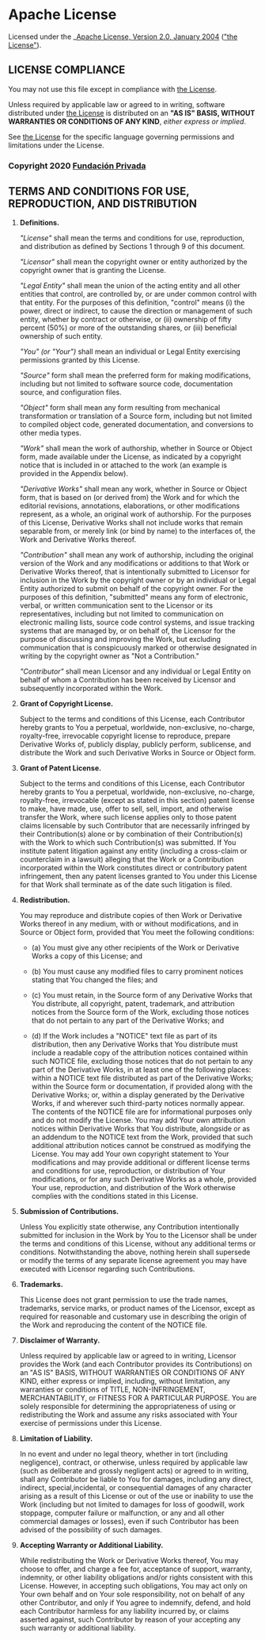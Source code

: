 # Apache License

Licensed under the _[Apache License, Version 2.0, January 2004](http://www.apache.org/licenses/ "Apache License") (["the License"](http://www.apache.org/licenses/LICENSE-2.0 "Apache 2.0 License")).

## LICENSE COMPLIANCE

You may not use this file except in compliance with [the License](http://www.apache.org/licenses/LICENSE-2.0/ "Apache Version 2.0 License").

Unless required by applicable law or agreed to in writing, software distributed under [the License](http://www.apache.org/licenses/LICENSE-2.0/ "Apache Version 2.0 License") is distributed on an __"AS IS" BASIS, WITHOUT WARRANTIES OR CONDITIONS OF ANY KIND__, *either express or implied*.

See [the License](http://www.apache.org/licenses/LICENSE-2.0 "Apache 2.0 License") for the specific language governing permissions and limitations under the License.

### Copyright 2020 [Fundación Privada](https://privada.one/ "Fundación Privada")

## TERMS AND CONDITIONS FOR USE, REPRODUCTION, AND DISTRIBUTION

1. __Definitions.__

   _"License"_ shall mean the terms and conditions for use, reproduction, and distribution as defined by Sections 1 through 9 of this document.

   _"Licensor"_ shall mean the copyright owner or entity authorized by the copyright owner that is granting the License.

   _"Legal Entity"_ shall mean the union of the acting entity and all other entities that control, are controlled by, or are under common control with that entity. For the purposes of this definition, "control" means (i) the power, direct or indirect, to cause the direction or management of such entity, whether by contract or otherwise, or (ii) ownership of fifty percent (50%) or more of the outstanding shares, or (iii) beneficial ownership of such entity.

   _"You" (or "Your")_ shall mean an individual or Legal Entity exercising permissions granted by this License.

   _"Source"_ form shall mean the preferred form for making modifications, including but not limited to software source code, documentation source, and configuration files.

   _"Object"_ form shall mean any form resulting from mechanical transformation or translation of a Source form, including but not limited to compiled object code, generated documentation, and conversions to other media types.

   _"Work"_ shall mean the work of authorship, whether in Source or Object form, made available under the License, as indicated by a copyright notice that is included in or attached to the work (an example is provided in the Appendix below).

   _"Derivative Works"_ shall mean any work, whether in Source or Object form, that is based on (or derived from) the Work and for which the editorial revisions, annotations, elaborations, or other modifications represent, as a whole, an original work of authorship. For the purposes of this License, Derivative Works shall not include works that remain separable from, or merely link (or bind by name) to the interfaces of, the Work and Derivative Works thereof.

   _"Contribution"_ shall mean any work of authorship, including the original version of the Work and any modifications or additions to that Work or Derivative Works thereof, that is intentionally submitted to Licensor for inclusion in the Work by the copyright owner or by an individual or Legal Entity authorized to submit on behalf of the copyright owner. For the purposes of this definition, "submitted" means any form of electronic, verbal, or written communication sent to the Licensor or its representatives, including but not limited to communication on electronic mailing lists, source code control systems, and issue tracking systems that are managed by, or on behalf of, the Licensor for the purpose of discussing and improving the Work, but excluding communication that is conspicuously marked or otherwise designated in writing by the copyright owner as "Not a Contribution."

   _"Contributor"_ shall mean Licensor and any individual or Legal Entity on behalf of whom a Contribution has been received by Licensor and subsequently incorporated within the Work.

2. __Grant of Copyright License.__

   Subject to the terms and conditions of this License, each Contributor hereby grants to You a perpetual, worldwide, non-exclusive, no-charge, royalty-free, irrevocable copyright license to reproduce, prepare Derivative Works of, publicly display, publicly perform, sublicense, and distribute the Work and such Derivative Works in Source or Object form.

3. __Grant of Patent License.__

   Subject to the terms and conditions of this License, each Contributor hereby grants to You a perpetual, worldwide, non-exclusive, no-charge, royalty-free, irrevocable (except as stated in this section) patent license to make, have made, use, offer to sell, sell, import, and otherwise transfer the Work, where such license applies only to those patent claims licensable by such Contributor that are necessarily infringed by their Contribution(s) alone or by combination of their Contribution(s) with the Work to which such Contribution(s) was submitted. If You institute patent litigation against any entity (including a cross-claim or counterclaim in a lawsuit) alleging that the Work or a Contribution incorporated within the Work constitutes direct or contributory patent infringement, then any patent licenses granted to You under this License for that Work shall terminate as of the date such litigation is filed.

4. __Redistribution.__

   You may reproduce and distribute copies of then Work or Derivative Works thereof in any medium, with or without modifications, and in Source or Object form, provided that You meet the following conditions:

      * (a) You must give any other recipients of the Work or Derivative Works a copy of this License; and

      * (b) You must cause any modified files to carry prominent notices stating that You changed the files; and

      * (c) You must retain, in the Source form of any Derivative Works that You distribute, all copyright, patent, trademark, and attribution notices from the Source form of the Work, excluding those notices that do not pertain to any part of the Derivative Works; and

      * (d) If the Work includes a "NOTICE" text file as part of its distribution, then any Derivative Works that You distribute must include a readable copy of the attribution notices contained within such NOTICE file, excluding those notices that do not pertain to any part of the Derivative Works, in at least one of the following places: within a NOTICE text file distributed as part of the Derivative Works; within the Source form or documentation, if provided along with the Derivative Works; or, within a display generated by the Derivative Works, if and wherever such third-party notices normally appear. The contents of the NOTICE file are for informational purposes only and do not modify the License. You may add Your own attribution notices within Derivative Works that You distribute, alongside or as an addendum to the NOTICE text from the Work, provided that such additional attribution notices cannot be construed as modifying the License. You may add Your own copyright statement to Your modifications and may provide additional or different license terms and conditions for use, reproduction, or distribution of Your modifications, or for any such Derivative Works as a whole, provided Your use, reproduction, and distribution of the Work otherwise complies with the conditions stated in this License.

5. __Submission of Contributions.__

   Unless You explicitly state otherwise, any Contribution intentionally submitted for inclusion in the Work by You to the Licensor shall be under the terms and conditions of this License, without any additional terms or conditions. Notwithstanding the above, nothing herein shall supersede or modify the terms of any separate license agreement you may have executed with Licensor regarding such Contributions.

6. __Trademarks.__

   This License does not grant permission to use the trade names, trademarks, service marks, or product names of the Licensor, except as required for reasonable and customary use in describing the origin of the Work and reproducing the content of the NOTICE file.

7. __Disclaimer of Warranty.__

   Unless required by applicable law or agreed to in writing, Licensor provides the Work (and each Contributor provides its Contributions) on an "AS IS" BASIS, WITHOUT WARRANTIES OR CONDITIONS OF ANY KIND, either express or implied, including, without limitation, any warranties or conditions of TITLE, NON-INFRINGEMENT, MERCHANTABILITY, or FITNESS FOR A PARTICULAR PURPOSE. You are solely responsible for determining the appropriateness of using or redistributing the Work and assume any risks associated with Your exercise of permissions under this License.

8. __Limitation of Liability.__

   In no event and under no legal theory, whether in tort (including negligence), contract, or otherwise, unless required by applicable law (such as deliberate and grossly negligent acts) or agreed to in writing, shall any Contributor be liable to You for damages, including any direct, indirect, special,incidental, or consequential damages of any character arising as a result of this License or out of the use or inability to use the Work (including but not limited to damages for loss of goodwill, work stoppage, computer failure or malfunction, or any and all other commercial damages or losses), even if such Contributor has been advised of the possibility of such damages.

9. __Accepting Warranty or Additional Liability.__

   While redistributing the Work or Derivative Works thereof, You may choose to offer, and charge a fee for, acceptance of support, warranty, indemnity, or other liability obligations and/or rights consistent with this License. However, in accepting such obligations, You may act only on Your own behalf and on Your sole responsibility, not on behalf of any other Contributor, and only if You agree to indemnify, defend, and hold each Contributor harmless for any liability incurred by, or claims asserted against, such Contributor by reason of your accepting any such warranty or additional liability.


